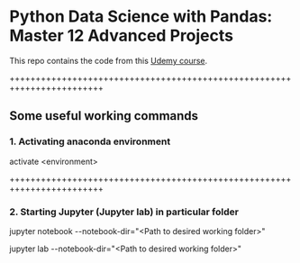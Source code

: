 # Python Data Science with Pandas: Master 12 Advanced Projects

This repo contains the code from this [Udemy course](https://www.udemy.com/course/python-data-science-with-pandas-master-advanced-projects/).

++++++++++++++++++++++++++++++++++++++++++++++++++++++++++++++++++++++++

## Some useful working commands

### 1. Activating anaconda environment

activate \<environment\>

++++++++++++++++++++++++++++++++++++++++++++++++++++++++++++++++++++++++

### 2. Starting Jupyter (Jupyter lab) in particular folder

jupyter notebook --notebook-dir="\<Path to desired working folder\>"

jupyter lab --notebook-dir="\<Path to desired working folder\>"
